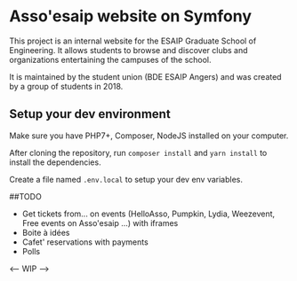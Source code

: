 # Asso'esaip website on Symfony
This project is an internal website for the ESAIP Graduate School of Engineering.
It allows students to browse and discover clubs and organizations entertaining the campuses of the school.

It is maintained by the student union (BDE ESAIP Angers) and was created by a group of students in 2018.

## Setup your dev environment
Make sure you have PHP7+, Composer, NodeJS installed on your computer.

After cloning the repository, run `composer install` and `yarn install` to install the dependencies.

Create a file named `.env.local` to setup your dev env variables.

##TODO
- Get tickets from... on events (HelloAsso, Pumpkin, Lydia, Weezevent, Free events on Asso'esaip ...) with iframes
- Boite à idées
- Cafet' reservations with payments
- Polls

<-- WIP -->
